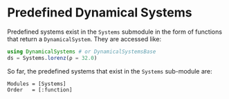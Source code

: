 # Predefined Dynamical Systems
Predefined systems exist in the `Systems` submodule in the form of functions that return a `DynamicalSystem`. They are accessed
like:
```julia
using DynamicalSystems # or DynamicalSystemsBase
ds = Systems.lorenz(ρ = 32.0)
```

So far, the predefined systems that exist in the `Systems` sub-module are:
```@autodocs
Modules = [Systems]
Order   = [:function]
```
